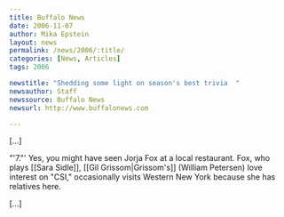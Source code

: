 ```yaml
---
title: Buffalo News
date: 2006-11-07
author: Mika Epstein
layout: news
permalink: /news/2006/:title/
categories: [News, Articles]
tags: 2006

newstitle: "Shedding some light on season's best trivia  "
newsauthor: Staff  
newssource: Buffalo News  
newsurl: http://www.buffalonews.com  

---
```


[...]

"'7."' Yes, you might have seen Jorja Fox at a local restaurant. Fox, who plays \[[Sara Sidle]], [[Gil Grissom|Grissom's]\] (William Petersen) love interest on "CSI," occasionally visits Western New York because she has relatives here.

[...]

